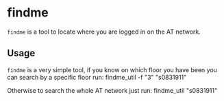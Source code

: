 # findme #

`findme` is a tool to locate where you are logged in on the AT network.

## Usage
`findme` is a very simple tool, if you know on which floor you have been you can search by a specific floor run:
    findme_util -f "3" "s0831911"

Otherwise to search the whole AT network just run:
    findme_util "s0831911"